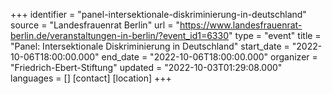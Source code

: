 +++
identifier = "panel-intersektionale-diskriminierung-in-deutschland"
source = "Landesfrauenrat Berlin"
url = "https://www.landesfrauenrat-berlin.de/veranstaltungen-in-berlin/?event_id1=6330"
type = "event"
title = "Panel: Intersektionale Diskriminierung in Deutschland"
start_date = "2022-10-06T18:00:00.000"
end_date = "2022-10-06T18:00:00.000"
organizer = "Friedrich-Ebert-Stiftung"
updated = "2022-10-03T01:29:08.000"
languages = []
[contact]
[location]
+++